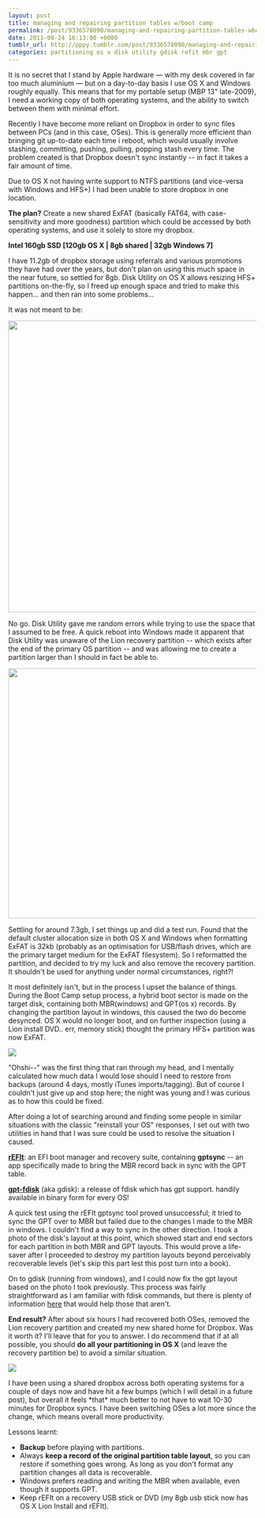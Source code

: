 ```yaml
---
layout: post
title: managing and repairing partition tables w/boot camp
permalink: /post/9336578090/managing-and-repairing-partition-tables-wboot
date: 2011-08-24 16:13:00 +0000
tumblr_url: http://pppy.tumblr.com/post/9336578090/managing-and-repairing-partition-tables-wboot
categories: partitioning os x disk utility gdisk refit mbr gpt
---
```

<p>It is no secret that I stand by Apple hardware — with my desk covered in far too much aluminium — but on a day-to-day basis I use OS X and Windows roughly equally. This means that for my portable setup (MBP 13" late-2009), I need a working copy of both operating systems, and the ability to switch between them with minimal effort.</p>&#13;
<p>Recently I have become more reliant on Dropbox in order to sync files between PCs (and in this case, OSes). This is generally more efficient than bringing git up-to-date each time i reboot, which would usually involve stashing, committing, pushing, pulling, popping stash every time. The problem created is that Dropbox doesn't sync instantly -- in fact it takes a fair amount of time.</p>&#13;
<p>Due to OS X not having write support to NTFS partitions (and vice-versa with Windows and HFS+) I had been unable to store dropbox in one location.</p>&#13;
<p><strong>The plan?</strong> Create a new shared ExFAT (basically FAT64, with case-sensitivity and more goodness) partition which could be accessed by both operating systems, and use it solely to store my dropbox.</p>&#13;
<p><strong>Intel 160gb SSD [120gb OS X | 8gb shared | 32gb Windows 7]</strong></p>&#13;
<p>I have 11.2gb of dropbox storage using referrals and various promotions they have had over the years, but don't plan on using this much space in the near future, so settled for 8gb. Disk Utility on OS X allows resizing HFS+ partitions on-the-fly, so I freed up enough space and tried to make this happen... and then ran into some problems...</p>&#13;
<p><!-- more -->It was not meant to be:</p>&#13;
<p><img height="590" width="673" src="http://puu.sh/4E1j" /></p>&#13;
<p>No go. Disk Utility gave me random errors while trying to use the space that I assumed to be free. A quick reboot into Windows made it apparent that Disk Utility was unaware of the Lion recovery partition -- which exists after the end of the primary OS partition -- and was allowing me to create a partition larger than I should in fact be able to.</p>&#13;
<p><img height="506" width="652" src="http://puu.sh/4Joe" /></p>&#13;
<p>Settling for around 7.3gb, I set things up and did a test run. Found that the default cluster allocation size in both OS X and Windows when formatting ExFAT is 32kb (probably as an optimisation for USB/flash drives, which are the primary target medium for the ExFAT filesystem). So I reformatted the partition, and decided to try my luck and also remove the recovery partition. It shouldn't be used for anything under normal circumstances, right?!</p>&#13;
<p>It most definitely isn't, but in the process I upset the balance of things. During the Boot Camp setup process, a hybrid boot sector is made on the target disk, containing both MBR(windows) and GPT(os x) records. By changing the partition layout in windows, this caused the two do become desynced. OS X would no longer boot, and on further inspection (using a Lion install DVD.. err, memory stick) thought the primary HFS+ partition was now ExFAT.</p>&#13;
<p><img src="http://puu.sh/4Jmo" /></p>&#13;
<p>"Ohshi--" was the first thing that ran through my head, and I mentally calculated how much data I would lose should I need to restore from backups (around 4 days, mostly iTunes imports/tagging). But of course I couldn't just give up and stop here; the night was young and I was curious as to how this could be fixed.</p>&#13;
<p>After doing a lot of searching around and finding some people in similar situations with the classic "reinstall your OS" responses, I set out with two utilities in hand that I was sure could be used to resolve the situation I caused.</p>&#13;
<p><strong><a target="_blank" href="http://refit.sourceforge.net/">rEFIt</a></strong>: an EFI boot manager and recovery suite, containing <strong>gptsync</strong> -- an app specifically made to bring the MBR record back in sync with the GPT table.</p>&#13;
<p><strong><a target="_blank" href="http://sourceforge.net/projects/gptfdisk/">gpt-fdisk</a></strong> (aka gdisk): a release of fdisk which has gpt support. handily available in binary form for every OS!</p>&#13;
<p>A quick test using the rEFIt gptsync tool proved unsuccessful; it tried to sync the GPT over to MBR but failed due to the changes I made to the MBR in windows. I couldn't find a way to sync in the other direction. I took a photo of the disk's layout at this point, which showed start and end sectors for each partition in both MBR and GPT layouts. This would prove a life-saver after I proceeded to destroy my partition layouts beyond perceivably recoverable levels (let's skip this part lest this post turn into a book).</p>&#13;
<p>On to gdisk (running from windows), and I could now fix the gpt layout based on the photo I took previously. This process was fairly straightforward as I am familiar with fdisk commands, but there is plenty of information <a target="_blank" href="http://www.rodsbooks.com/gdisk/">here</a> that would help those that aren't.</p>&#13;
<p><strong>End result?</strong> After about six hours I had recovered both OSes, removed the Lion recovery partition and created my new shared home for Dropbox. Was it worth it? I'll leave that for you to answer. I do recommend that if at all possible, you should <strong>do all your partitioning in OS X</strong> (and leave the recovery partition be) to avoid a similar situation.</p>&#13;
<p><img src="http://puu.sh/4JnK" /></p>&#13;
<p>I have been using a shared dropbox across both operating systems for a couple of days now and have hit a few bumps (which I will detail in a future post), but overall it feels *that* much better to not have to wait 10-30 minutes for Dropbox syncs. I have been switching OSes a lot more since the change, which means overall more productivity.</p>&#13;
<p>Lessons learnt:</p>&#13;
<ul><li><strong>Backup</strong> before playing with partitions.</li>&#13;
<li>Always <strong>keep a record of the original partition table layout</strong>, so you can restore if something goes wrong. As long as you don't format any partition changes all data is recoverable.</li>&#13;
<li>Windows prefers reading and writing the MBR when available, even though it supports GPT.</li>&#13;
<li>Keep rEFIt on a recovery USB stick or DVD (my 8gb usb stick now has OS X Lion Install and rEFIt).</li>&#13;
</ul>